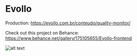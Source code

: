 # Evollo

Production: https://evollo.com.br/conteudo/quality-monitor/

Check out this project on Behance: https://www.behance.net/gallery/175105655/Evollo-frontend

![alt text](https://mir-s3-cdn-cf.behance.net/project_modules/fs/debe14175105655.64ae16064b1d2.jpg)
